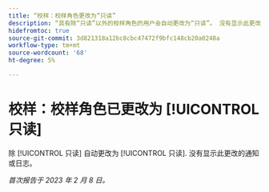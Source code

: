 ```yaml
---
title: “校样：校样角色更改为“只读”
description: “具有除“只读”以外的校样角色的用户会自动更改为“只读”。 没有显示此更改的通知或日志。”
hidefromtoc: true
source-git-commit: 3d821318a12bc8cbc47472f9bfc148cb20a0248a
workflow-type: tm+mt
source-wordcount: '68'
ht-degree: 5%

---
```



# 校样：校样角色已更改为 [!UICONTROL 只读]

除 [!UICONTROL 只读] 自动更改为 [!UICONTROL 只读]. 没有显示此更改的通知或日志。

_首次报告于 2023 年 2 月 8 日。_


